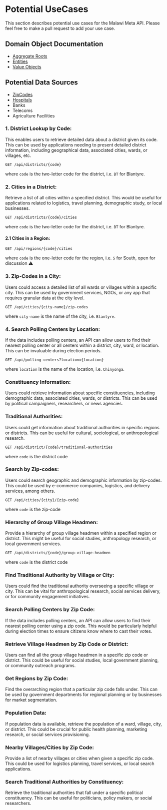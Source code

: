 # Potential UseCases
This section describes potential use cases for the Malawi Meta API.  Please feel free to make a pull request to add your use case.

## Domain Object Documentation
- [Aggregate Roots](https://github.com/liwoo/malawi-meta/tree/develop/Docs/AggregateRoots)
- [Entities](https://github.com/liwoo/malawi-meta/tree/develop/Docs/Entities)
- [Value Objects](https://github.com/liwoo/malawi-meta/tree/develop/Docs/ValueObjects)


## Potential Data Sources
- [ZipCodes](https://zip.nowmsg.com/mw_postal_code.asp)
- [Hospitals](https://zipatala.health.gov.mw/)
- Banks
- Telecoms
- Agriculture Facilities

### 1. District Lookup by Code: 
This enables users to retrieve detailed data about a district given its code. This can be used by applications needing to present detailed district information, including geographical data, associated cities, wards, or villages, etc.

```http request
GET /api/districts/{code}
```
where `code` is the two-letter code for the district, i.e. `BT` for Blantyre.

### 2. Cities in a District: 
Retrieve a list of all cities within a specified district. This would be useful for applications related to logistics, travel planning, demographic study, or local businesses.

```http request
GET /api/districts/{code}/cities
```
where `code` is the two-letter code for the district, i.e. `BT` for Blantyre.

#### 2.1 Cities in a Region:

```http request
GET /api/regions/{code}/cities
```
where `code` is the one-letter code for the region, i.e. `S` for South, open for discussion ⚠️

### 3. Zip-Codes in a City: 
Users could access a detailed list of all wards or villages within a specific city. This can be used by government services, NGOs, or any app that requires granular data at the city level.

```http request
GET /api/cities/{city-name}/zip-codes
```
where `city-name` is the name of the city, i.e. `Blantyre`.

### 4. Search Polling Centers by Location: 
If the data includes polling centers, an API can allow users to find their nearest polling center or all centers within a district, city, ward, or location. This can be invaluable during election periods.

```http request
GET /api/polling-centers?location={location}
```
where `location` is the name of the location, i.e. `Chinyonga`.

### Constituency Information: 
Users could retrieve information about specific constituencies, including demographic data, associated cities, wards, or districts. This can be used by political campaigners, researchers, or news agencies.

### Traditional Authorities: 
Users could get information about traditional authorities in specific regions or districts. This can be useful for cultural, sociological, or anthropological research.

```http request
GET /api/district/{code}/traditional-authorities
```
where `code` is the district code

### Search by Zip-codes: 
Users could search geographic and demographic information by zip-codes. This could be used by e-commerce companies, logistics, and delivery services, among others.

```http request
GET /api/cities/{city}/{zip-code}
```
where `code` is the zip-code

### Hierarchy of Group Village Headmen: 
Provide a hierarchy of group village headmen within a specified region or district. This might be useful for social studies, anthropology research, or local government services.

```http request
GET /api/districts/{code}/group-village-headmen
```
where `code` is the district code

### Find Traditional Authority by Village or City: 
Users could find the traditional authority overseeing a specific village or city. This can be vital for anthropological research, social services delivery, or for community engagement initiatives.

### Search Polling Centers by Zip Code: 
If the data includes polling centers, an API can allow users to find their nearest polling center using a zip code. This would be particularly helpful during election times to ensure citizens know where to cast their votes.

### Retrieve Village Headmen by Zip Code or District: 
Users can find all the group village headmen in a specific zip code or district. This could be useful for social studies, local government planning, or community outreach programs.

### Get Regions by Zip Code: 
Find the overarching region that a particular zip code falls under. This can be used by government departments for regional planning or by businesses for market segmentation.

### Population Data: 
If population data is available, retrieve the population of a ward, village, city, or district. This could be crucial for public health planning, marketing research, or social services provisioning.

### Nearby Villages/Cities by Zip Code: 
Provide a list of nearby villages or cities when given a specific zip code. This could be used for logistics planning, travel services, or local search applications.

### Search Traditional Authorities by Constituency: 
Retrieve the traditional authorities that fall under a specific political constituency. This can be useful for politicians, policy makers, or social researchers.